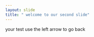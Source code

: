 ```yaml
---
layout: slide
title: " welcome to our second slide"
---
```

your test
use the left arrow to go back
